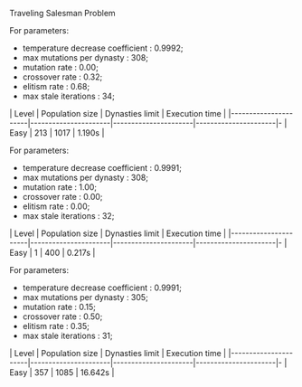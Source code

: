 Traveling Salesman Problem

For parameters:
 - temperature decrease coefficient : 0.9992;
 - max mutations per dynasty : 308;
 - mutation rate : 0.00;
 - crossover rate : 0.32;
 - elitism rate : 0.68;
 - max stale iterations : 34;


| Level                | Population size      | Dynasties limit      | Execution time       | 
|----------------------|----------------------|----------------------|----------------------|-
| Easy                 | 213                  | 1017                 | 1.190s               | 



For parameters:
 - temperature decrease coefficient : 0.9991;
 - max mutations per dynasty : 308;
 - mutation rate : 1.00;
 - crossover rate : 0.00;
 - elitism rate : 0.00;
 - max stale iterations : 32;


| Level                | Population size      | Dynasties limit      | Execution time       | 
|----------------------|----------------------|----------------------|----------------------|-
| Easy                 | 1                    | 400                  | 0.217s               | 



For parameters:
 - temperature decrease coefficient : 0.9991;
 - max mutations per dynasty : 305;
 - mutation rate : 0.15;
 - crossover rate : 0.50;
 - elitism rate : 0.35;
 - max stale iterations : 31;


| Level                | Population size      | Dynasties limit      | Execution time       | 
|----------------------|----------------------|----------------------|----------------------|-
| Easy                 | 357                  | 1085                 | 16.642s              | 



